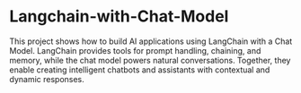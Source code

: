 # Langchain-with-Chat-Model
This project shows how to build AI applications using LangChain with a Chat Model. LangChain provides tools for prompt handling, chaining, and memory, while the chat model powers natural conversations. Together, they enable creating intelligent chatbots and assistants with contextual and dynamic responses.
